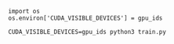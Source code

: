 ```pycon
import os 
os.environ['CUDA_VISIBLE_DEVICES'] = gpu_ids 
```

```shell
CUDA_VISIBLE_DEVICES=gpu_ids python3 train.py
```